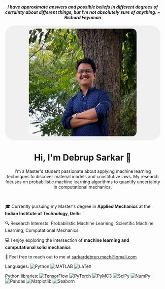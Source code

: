 #### <div align="center"> *I have approximate answers and possible beliefs in different degrees of certainty about different things, but I'm not absolutely sure of anything. ~ Richard Feynman*

<div align="center" style="background-color: #f0f0f0; padding: 10px; border-radius: 30px;">
  <img src="1000107178-04.jpeg" alt="Profile Image" width="350" style="border-radius: 15px;"/>
</div>

# <div align="center"> Hi, I'm Debrup Sarkar 👋

<div align="center"> I'm a Master's student passionate about applying machine learning techniques to discover material models and constitutive laws. My research focuses on probabilistic machine learning algorithms to quantify uncertainty in computational mechanics. </div>

<br> <!-- One line space here -->

🎓 Currently pursuing my Master's degree in **Applied Mechanics** at the **Indian Institute of Technology, Delhi**

🔍 Research Interests: Probabilistic Machine Learning, Scientific Machine Learning, Computational Mechanics

💻 I enjoy exploring the intersection of **machine learning and computational solid mechanics**

📧 Feel free to reach out to me at sarkardebrup.mech@gmail.com

Languages: ![Python](https://img.shields.io/badge/-Python-blue?style=flat&logo=python&logoColor=white)
![MATLAB](https://img.shields.io/badge/-MATLAB-orange?style=flat&logo=mathworks&logoColor=white)
![LaTeX](https://img.shields.io/badge/-LaTeX-teal?style=flat&logo=latex&logoColor=white)

Python libraries: ![TensorFlow](https://img.shields.io/badge/-TensorFlow-orange?style=flat&logo=tensorflow&logoColor=white)
![PyTorch](https://img.shields.io/badge/-PyTorch-orange?style=flat&logo=pytorch&logoColor=white)
![PyMC3](https://img.shields.io/badge/-PyMC3-green?style=flat&logo=pymc3&logoColor=white)
![SciPy](https://img.shields.io/badge/-SciPy-blueviolet?style=flat&logo=scipy&logoColor=white)
![NumPy](https://img.shields.io/badge/-NumPy-yellow?style=flat&logo=numpy&logoColor=white)
![Pandas](https://img.shields.io/badge/-Pandas-lightgrey?style=flat&logo=pandas&logoColor=white)
![Matplotlib](https://img.shields.io/badge/-Matplotlib-blue?style=flat&logo=matplotlib&logoColor=white)
![Seaborn](https://img.shields.io/badge/-Seaborn-blue?style=flat&logo=seaborn&logoColor=white)
